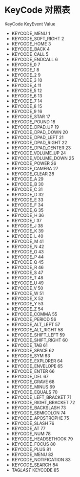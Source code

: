 # KeyCode 对照表

KeyCode KeyEvent Value

-   KEYCODE_MENU 1
-   KEYCODE_SOFT_RIGHT 2
-   KEYCODE_HOME 3
-   KEYCODE_BACK 4
-   KEYCODE_CALL 5
-   KEYCODE_ENDCALL 6
-   KEYCODE_0 7
-   KEYCODE_1 8
-   KEYCODE_2 9
-   KEYCODE_3 10
-   KEYCODE_4 11
-   KEYCODE_5 12
-   KEYCODE_6 13
-   KEYCODE_7 14
-   KEYCODE_8 15
-   KEYCODE_9 16
-   KEYCODE_STAR 17
-   KEYCODE_POUND 18
-   KEYCODE_DPAD_UP 19
-   KEYCODE_DPAD_DOWN 20
-   KEYCODE_DPAD_LEFT 21
-   KEYCODE_DPAD_RIGHT 22
-   KEYCODE_DPAD_CENTER 23
-   KEYCODE_VOLUME_UP 24
-   KEYCODE_VOLUME_DOWN 25
-   KEYCODE_POWER 26
-   KEYCODE_CAMERA 27
-   KEYCODE_CLEAR 28
-   KEYCODE_A 29
-   KEYCODE_B 30
-   KEYCODE_C 31
-   KEYCODE_D 32
-   KEYCODE_E 33
-   KEYCODE_F 34
-   KEYCODE_G 35
-   KEYCODE_H 36
-   KEYCODE_I 37
-   KEYCODE_J 38
-   KEYCODE_K 39
-   KEYCODE_L 40
-   KEYCODE_M 41
-   KEYCODE_N 42
-   KEYCODE_O 43
-   KEYCODE_P 44
-   KEYCODE_Q 45
-   KEYCODE_R 46
-   KEYCODE_S 47
-   KEYCODE_T 48
-   KEYCODE_U 49
-   KEYCODE_V 50
-   KEYCODE_W 51
-   KEYCODE_X 52
-   KEYCODE_Y 53
-   KEYCODE_Z 54
-   KEYCODE_COMMA 55
-   KEYCODE_PERIOD 56
-   KEYCODE_ALT_LEFT 57
-   KEYCODE_ALT_RIGHT 58
-   KEYCODE_SHIFT_LEFT 59
-   KEYCODE_SHIFT_RIGHT 60
-   KEYCODE_TAB 61
-   KEYCODE_SPACE 62
-   KEYCODE_SYM 63
-   KEYCODE_EXPLORER 64
-   KEYCODE_ENVELOPE 65
-   KEYCODE_ENTER 66
-   KEYCODE_DEL 67
-   KEYCODE_GRAVE 68
-   KEYCODE_MINUS 69
-   KEYCODE_EQUALS 70
-   KEYCODE_LEFT_BRACKET 71
-   KEYCODE_RIGHT_BRACKET 72
-   KEYCODE_BACKSLASH 73
-   KEYCODE_SEMICOLON 74
-   KEYCODE_APOSTROPHE 75
-   KEYCODE_SLASH 76
-   KEYCODE_AT 77
-   KEYCODE_NUM 78
-   KEYCODE_HEADSETHOOK 79
-   KEYCODE_FOCUS 80
-   KEYCODE_PLUS 81
-   KEYCODE_MENU 82
-   KEYCODE_NOTIFICATION 83
-   KEYCODE_SEARCH 84
-   TAG*LAST* KEYCODE 85

